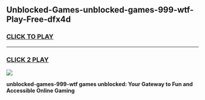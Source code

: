 
## Unblocked-Games-unblocked-games-999-wtf-Play-Free-dfx4d
<h3>
<a href="https://premium76.site?title=unblocked-games-999-wtf&ref=18A">CLICK TO PLAY</a></h3>
<hr>

<h3>
<a href="https://premium76.site?title=unblocked-games-999-wtf&ref=18A">CLICK 2 PLAY</a>
  
</h3>

<a href="https://premium76.site?title=unblocked-games-999-wtf&ref=18A"><img src="https://clearcache.store/games.png"></a>


**unblocked-games-999-wtf games unblocked: Your Gateway to Fun and Accessible Online Gaming**
